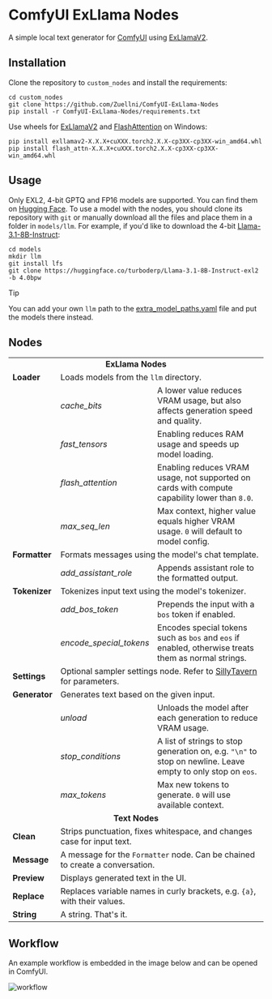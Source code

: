 # ComfyUI ExLlama Nodes
A simple local text generator for [ComfyUI](https://github.com/comfyanonymous/ComfyUI) using [ExLlamaV2](https://github.com/turboderp/exllamav2).

## Installation
Clone the repository to `custom_nodes` and install the requirements:
```
cd custom_nodes
git clone https://github.com/Zuellni/ComfyUI-ExLlama-Nodes
pip install -r ComfyUI-ExLlama-Nodes/requirements.txt
```

Use wheels for [ExLlamaV2](https://github.com/turboderp/exllamav2/releases/latest) and [FlashAttention](https://github.com/bdashore3/flash-attention/releases/latest) on Windows:
```
pip install exllamav2-X.X.X+cuXXX.torch2.X.X-cp3XX-cp3XX-win_amd64.whl
pip install flash_attn-X.X.X+cuXXX.torch2.X.X-cp3XX-cp3XX-win_amd64.whl
```

## Usage
Only EXL2, 4-bit GPTQ and FP16 models are supported. You can find them on [Hugging Face](https://huggingface.co).
To use a model with the nodes, you should clone its repository with `git` or manually download all the files and place them in a folder in `models/llm`.
For example, if you'd like to download the 4-bit [Llama-3.1-8B-Instruct](https://huggingface.co/turboderp/Llama-3.1-8B-Instruct-exl2):
```
cd models
mkdir llm
git install lfs
git clone https://huggingface.co/turboderp/Llama-3.1-8B-Instruct-exl2 -b 4.0bpw
```

> [!TIP]
> You can add your own `llm` path to the [extra_model_paths.yaml](https://github.com/comfyanonymous/ComfyUI/blob/master/extra_model_paths.yaml.example) file and put the models there instead.

## Nodes
<table width="100%">
  <tr>
    <td colspan="3" align="center"><b>ExLlama Nodes</b></td>
  </tr>
  <tr>
    <td><b>Loader</b></td>
    <td colspan="2">Loads models from the <code>llm</code> directory.</td>
  </tr>
  <tr>
    <td></td>
    <td><i>cache_bits</i></td>
    <td>A lower value reduces VRAM usage, but also affects generation speed and quality.</td>
  </tr>
  <tr>
    <td></td>
    <td><i>fast_tensors</i></td>
    <td>Enabling reduces RAM usage and speeds up model loading.</td>
  </tr>
  <tr>
    <td></td>
    <td ><i>flash_attention</i></td>
    <td>Enabling reduces VRAM usage, not supported on cards with compute capability lower than <code>8.0</code>.</td>
  </tr>
  <tr>
    <td></td>
    <td><i>max_seq_len</i></td>
    <td>Max context, higher value equals higher VRAM usage. <code>0</code> will default to model config.</td>
  </tr>
  <tr>
    <td><b>Formatter</b></td>
    <td colspan="2">Formats messages using the model's chat template.</td>
  </tr>
  <tr>
    <td></td>
    <td><i>add_assistant_role</i></td>
    <td>Appends assistant role to the formatted output.</td>
  </tr>
  <tr>
    <td><b>Tokenizer</b></td>
    <td colspan="2">Tokenizes input text using the model's tokenizer.</td>
  </tr>
  <tr>
    <td></td>
    <td><i>add_bos_token</i></td>
    <td>Prepends the input with a <code>bos</code> token if enabled.</td>
  </tr>
  <tr>
    <td></td>
    <td><i>encode_special_tokens</i></td>
    <td>Encodes special tokens such as <code>bos</code> and <code>eos</code> if enabled, otherwise treats them as normal strings.</td>
  </tr>
  <tr>
    <td><b>Settings</b></td>
    <td colspan="2">Optional sampler settings node. Refer to <a href="https://docs.sillytavern.app/usage/common-settings/#sampler-parameters">SillyTavern</a> for parameters.</td>
  </tr>
  <tr>
    <td><b>Generator</b></td>
    <td colspan="2">Generates text based on the given input.</td>
  </tr>
  <tr>
    <td></td>
    <td><i>unload</i></td>
    <td>Unloads the model after each generation to reduce VRAM usage.</td>
  </tr>
  <tr>
    <td></td>
    <td><i>stop_conditions</i></td>
    <td>A list of strings to stop generation on, e.g. <code>"\n"</code> to stop on newline. Leave empty to only stop on <code>eos</code>.</td>
  </tr>
  <tr>
    <td></td>
    <td><i>max_tokens</i></td>
    <td>Max new tokens to generate. <code>0</code> will use available context.</td>
  </tr>
  <tr>
    <td colspan="3" align="center"><b>Text Nodes</b></td>
  </tr>
  <tr>
    <td><b>Clean</b></td>
    <td colspan="2">Strips punctuation, fixes whitespace, and changes case for input text.</td>
  </tr>
  <tr>
    <td><b>Message</b></td>
    <td colspan="2">A message for the <code>Formatter</code> node. Can be chained to create a conversation.</td>
  </tr>
  <tr>
    <td><b>Preview</b></td>
    <td colspan="2">Displays generated text in the UI.</td>
  </tr>
  <tr>
    <td><b>Replace</b></td>
    <td colspan="2">Replaces variable names in curly brackets, e.g. <code>{a}</code>, with their values.</td>
  </tr>
  <tr>
    <td><b>String</b></td>
    <td colspan="2">A string. That's it.</td>
  </tr>
</table>

## Workflow
An example workflow is embedded in the image below and can be opened in ComfyUI.

![workflow](https://github.com/user-attachments/assets/359c0340-fe0e-4e69-a1b4-259c6ff5a142)

